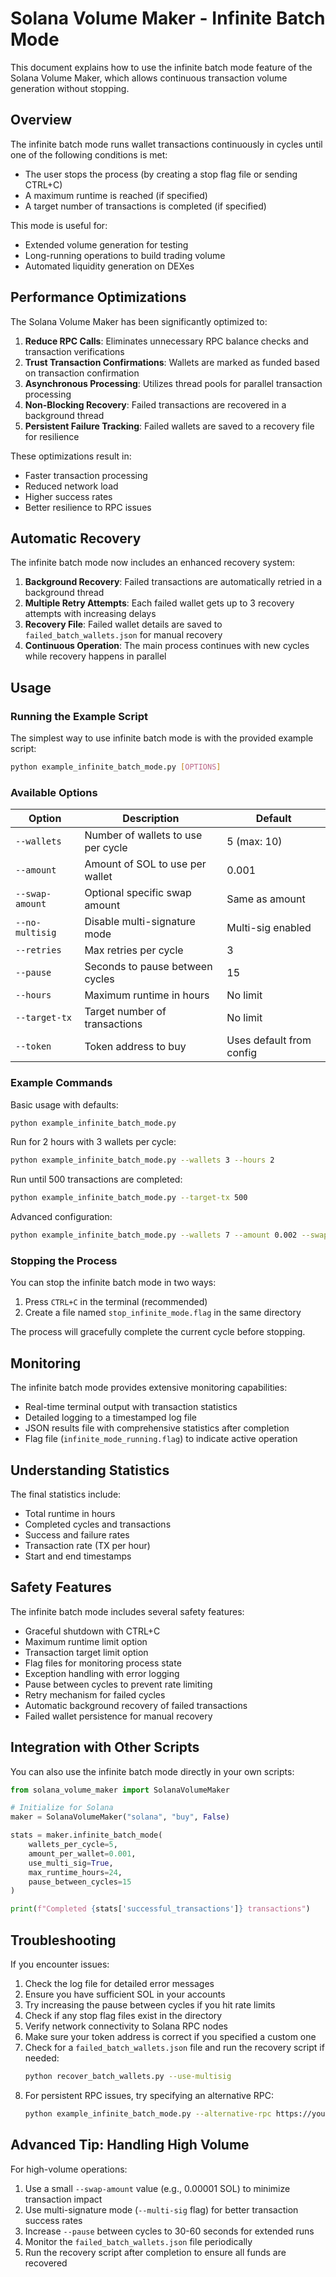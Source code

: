 # Solana Volume Maker - Infinite Batch Mode

This document explains how to use the infinite batch mode feature of the Solana Volume Maker, which allows continuous transaction volume generation without stopping.

## Overview

The infinite batch mode runs wallet transactions continuously in cycles until one of the following conditions is met:
- The user stops the process (by creating a stop flag file or sending CTRL+C)
- A maximum runtime is reached (if specified)
- A target number of transactions is completed (if specified)

This mode is useful for:
- Extended volume generation for testing
- Long-running operations to build trading volume
- Automated liquidity generation on DEXes

## Performance Optimizations

The Solana Volume Maker has been significantly optimized to:

1. **Reduce RPC Calls**: Eliminates unnecessary RPC balance checks and transaction verifications
2. **Trust Transaction Confirmations**: Wallets are marked as funded based on transaction confirmation
3. **Asynchronous Processing**: Utilizes thread pools for parallel transaction processing
4. **Non-Blocking Recovery**: Failed transactions are recovered in a background thread
5. **Persistent Failure Tracking**: Failed wallets are saved to a recovery file for resilience

These optimizations result in:
- Faster transaction processing
- Reduced network load
- Higher success rates
- Better resilience to RPC issues

## Automatic Recovery

The infinite batch mode now includes an enhanced recovery system:

1. **Background Recovery**: Failed transactions are automatically retried in a background thread
2. **Multiple Retry Attempts**: Each failed wallet gets up to 3 recovery attempts with increasing delays
3. **Recovery File**: Failed wallet details are saved to `failed_batch_wallets.json` for manual recovery
4. **Continuous Operation**: The main process continues with new cycles while recovery happens in parallel

## Usage

### Running the Example Script

The simplest way to use infinite batch mode is with the provided example script:

```bash
python example_infinite_batch_mode.py [OPTIONS]
```

### Available Options

| Option | Description | Default |
|--------|-------------|---------|
| `--wallets` | Number of wallets to use per cycle | 5 (max: 10) |
| `--amount` | Amount of SOL to use per wallet | 0.001 |
| `--swap-amount` | Optional specific swap amount | Same as amount |
| `--no-multisig` | Disable multi-signature mode | Multi-sig enabled |
| `--retries` | Max retries per cycle | 3 |
| `--pause` | Seconds to pause between cycles | 15 |
| `--hours` | Maximum runtime in hours | No limit |
| `--target-tx` | Target number of transactions | No limit |
| `--token` | Token address to buy | Uses default from config |

### Example Commands

Basic usage with defaults:
```bash
python example_infinite_batch_mode.py
```

Run for 2 hours with 3 wallets per cycle:
```bash
python example_infinite_batch_mode.py --wallets 3 --hours 2
```

Run until 500 transactions are completed:
```bash
python example_infinite_batch_mode.py --target-tx 500
```

Advanced configuration:
```bash
python example_infinite_batch_mode.py --wallets 7 --amount 0.002 --swap-amount 0.0015 --retries 2 --pause 30 --no-multisig
```

### Stopping the Process

You can stop the infinite batch mode in two ways:

1. Press `CTRL+C` in the terminal (recommended)
2. Create a file named `stop_infinite_mode.flag` in the same directory

The process will gracefully complete the current cycle before stopping.

## Monitoring

The infinite batch mode provides extensive monitoring capabilities:

- Real-time terminal output with transaction statistics
- Detailed logging to a timestamped log file
- JSON results file with comprehensive statistics after completion
- Flag file (`infinite_mode_running.flag`) to indicate active operation

## Understanding Statistics

The final statistics include:

- Total runtime in hours
- Completed cycles and transactions
- Success and failure rates
- Transaction rate (TX per hour)
- Start and end timestamps

## Safety Features

The infinite batch mode includes several safety features:

- Graceful shutdown with CTRL+C
- Maximum runtime limit option
- Transaction target limit option
- Flag files for monitoring process state
- Exception handling with error logging
- Pause between cycles to prevent rate limiting
- Retry mechanism for failed cycles
- Automatic background recovery of failed transactions
- Failed wallet persistence for manual recovery

## Integration with Other Scripts

You can also use the infinite batch mode directly in your own scripts:

```python
from solana_volume_maker import SolanaVolumeMaker

# Initialize for Solana
maker = SolanaVolumeMaker("solana", "buy", False)

stats = maker.infinite_batch_mode(
    wallets_per_cycle=5,
    amount_per_wallet=0.001,
    use_multi_sig=True,
    max_runtime_hours=24,
    pause_between_cycles=15
)

print(f"Completed {stats['successful_transactions']} transactions")
```

## Troubleshooting

If you encounter issues:

1. Check the log file for detailed error messages
2. Ensure you have sufficient SOL in your accounts
3. Try increasing the pause between cycles if you hit rate limits
4. Check if any stop flag files exist in the directory
5. Verify network connectivity to Solana RPC nodes 
6. Make sure your token address is correct if you specified a custom one
7. Check for a `failed_batch_wallets.json` file and run the recovery script if needed:
   ```bash
   python recover_batch_wallets.py --use-multisig
   ```
8. For persistent RPC issues, try specifying an alternative RPC:
   ```bash
   python example_infinite_batch_mode.py --alternative-rpc https://your-alternative-rpc.com
   ```

## Advanced Tip: Handling High Volume

For high-volume operations:

1. Use a small `--swap-amount` value (e.g., 0.00001 SOL) to minimize transaction impact
2. Use multi-signature mode (`--multi-sig` flag) for better transaction success rates
3. Increase `--pause` between cycles to 30-60 seconds for extended runs
4. Monitor the `failed_batch_wallets.json` file periodically
5. Run the recovery script after completion to ensure all funds are recovered 
